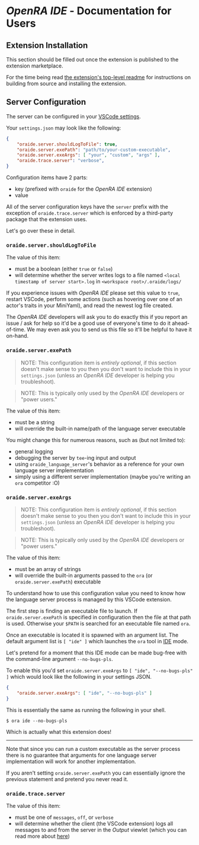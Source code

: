 # _OpenRA IDE_ - Documentation for Users

## Extension Installation

This section should be filled out once the extension is published to the
extension marketplace.

For the time being read [the extension's top-level
readme](../../README.md#installation)
for instructions on building from source and installing the extension.

## Server Configuration

The server can be configured in your [VSCode
settings](https://code.visualstudio.com/docs/getstarted/settings).

Your `settings.json` may look like the following:

```json
{
    "oraide.server.shouldLogToFile": true,
    "oraide.server.exePath": "path/to/your-custom-executable",
    "oraide.server.exeArgs": [ "your", "custom", "args" ],
    "oraide.trace.server": "verbose",
}
```

Configuration items have 2 parts:
- key (prefixed with `oraide` for the _OpenRA IDE_ extension)
- value

All of the server configuration keys have the `server` prefix with the exception
of `oraide.trace.server` which is enforced by a third-party package that the
extension uses.

Let's go over these in detail.

### `oraide.server.shouldLogToFile`

The value of this item:
- must be a boolean (either `true` or `false`)
- will determine whether the server writes logs to a file named
`<local timestamp of server start>.log` in `<workspace root>/.oraide/logs/`

If you experience issues with _OpenRA IDE_ please set this value to
`true`, restart VSCode, perform some actions (such as hovering over one of an
actor's traits in your MiniYaml), and read the newest log file created.

The _OpenRA IDE_ developers will ask you to do exactly this if you report an
issue / ask for help so it'd be a good use of everyone's time to do it
ahead-of-time.  We may even ask you to send us this file so it'll be helpful to
have it on-hand.

### `oraide.server.exePath`

> NOTE: This configuration item is _entirely optional_, if this section doesn't
make sense to you then you don't want to include this in your `settings.json`
(unless an _OpenRA IDE_ developer is helping you troubleshoot).

> NOTE: This is typically only used by the _OpenRA IDE_ developers or
"power users."

The value of this item:
- must be a string
- will override the built-in name/path of the language server executable

You might change this for numerous reasons, such as (but not limited to):
- general logging
- debugging the server by `tee`-ing input and output
- using `oraide_language_server`'s behavior as a reference for your own language
server implementation
- simply using a different server implementation (maybe you're writing an `ora`
competitor :O)

### `oraide.server.exeArgs`

> NOTE: This configuration item is _entirely optional_, if this section doesn't
make sense to you then you don't want to include this in your `settings.json`
(unless an _OpenRA IDE_ developer is helping you troubleshoot).

> NOTE: This is typically only used by the _OpenRA IDE_ developers or
"power users."

The value of this item:
- must be an array of strings
- will override the built-in arguments passed to the `ora` (or
`oraide.server.exePath`) executable

To understand how to use this configuration value you need to know how the
language server process is managed by this VSCode extension.

The first step is finding an executable file to launch.  If
`oraide.server.exePath` is specified in configuration then the file at that path
is used.  Otherwise your `$PATH` is searched for an executable file named `ora`.

Once an executable is located it is spawned with an argument list.  The default
argument list is `[ "ide" ]` which launches the `ora` tool in [IDE] mode.

Let's pretend for a moment that this IDE mode can be made bug-free with the
command-line argument `--no-bugs-pls`.

To enable this you'd set `oraide.server.exeArgs` to `[ "ide", "--no-bugs-pls" ]`
which would look like the following in your settings JSON.

```json
{
    "oraide.server.exeArgs": [ "ide", "--no-bugs-pls" ]
}
```

This is essentially the same as running the following in your shell.

```shell
$ ora ide --no-bugs-pls
```

Which is actually what this extension does!

---

Note that since you can run a custom executable as the server process there is
no guarantee that arguments for one language server implementation will work
for another implementation.

If you aren't setting `oraide.server.exePath` you can essentially ignore the
previous statement and pretend you never read it.

### `oraide.trace.server`

The value of this item:
- must be one of `messages`, `off`, or `verbose`
- will determine whether the client (the VSCode extension) logs all messages to
and from the server in the _Output_ viewlet (which you can read more about
[here](https://code.visualstudio.com/docs/editor/debugging))

[IDE]: https://en.wikipedia.org/wiki/Integrated_development_environment